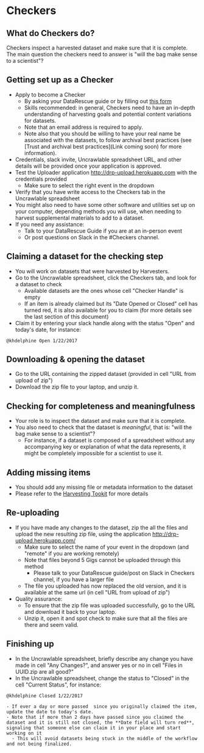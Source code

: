 

# Checkers

## What do Checkers do?
Checkers inspect a harvested dataset and make sure that it is complete. The main question the checkers need to answer is "will the bag make sense to a scientist"? 

## Getting set up as a Checker
  - Apply to become a Checker 
    - By asking your DataRescue guide or by filling out [this form](https://docs.google.com/a/temple.edu/forms/d/e/1FAIpQLSfh9YIFnDrc-Cuc0hTd-U37J3D8xw8K7VXmzWkPs6Y5Q0wfVg/viewform) 
    - Skills recommended: in general, Checkers need to have an in-depth understanding of harvesting goals and potential content variations for datasets.
    - Note that an email address is required to apply.
    - Note also that you should be willing to have your real name be associated with the datasets, to follow archival best practices (see [Trust and archival best practices](Link coming soon) for more information).
  - Credentials, slack invite, Uncrawlable spreadsheet URL, and other details will be provided once your application is approved.
  - Test the Uploader application http://drp-upload.herokuapp.com with the credentials provided
    - Make sure to select the right event in the dropdown
  - Verify that you have write access to the Checkers tab in the Uncrawlable spreadsheet
  - You might also need to have some other software and utilities set up on your computer, depending methods you will use, when needing to harvest supplemental materials to add to a dataset.
  - If you need any assistance:
      - Talk to your DataRescue Guide if you are at an in-person event
      - Or post  questions on Slack in the #Checkers channel.

## Claiming a dataset for the checking step 
  - You will work on datasets that were harvested by Harvesters. 
  - Go to the Uncrawlable spreadsheet, click the Checkers tab, and look for a dataset to check
    - Available datasets are the ones whose cell "Checker Handle" is empty
    - If an item is already claimed but its "Date Opened or Closed" cell has turned red, it is also available for you to claim (for more details see the last section of this document)
  - Claim it by entering your slack handle along with the status "Open" and today's date, for instance: 
  ```
  @khdelphine Open 1/22/2017
  ```
  
## Downloading & opening the dataset
  - Go to the URL containing the zipped dataset (provided in cell "URL from upload of zip") 
  - Download the zip file to your laptop, and unzip it.

## Checking for completeness and meaningfulness
  - Your role is to inspect the dataset and make sure that it is complete.
  - You also need to check that the dataset is *meaningful*, that is: "will the bag make sense to a scientist"? 
    - For instance, if a dataset is composed of a spreadsheet without any accompanying key or explanation of what the data represents, it might be completely impossible for a scientist to use it.
   
## Adding missing items
  - You should add any missing file or metadata information to the dataset
  - Please refer to the [Harvesting Tookit](https://github.com/datarefugephilly/workflow/tree/FinalizeRemote-Delphine/harvesting-toolkit) for more details
 
## Re-uploading
  - If you have made any changes to the dataset, zip the all the files and upload the new resulting zip file, using the application http://drp-upload.herokuapp.com/
     - Make sure to select the name of your event in the dropdown (and "remote" if you are working remotely)
    - Note that files beyond 5 Gigs cannot be uploaded through this method
      - Please talk to your DataRescue guide/post on Slack in Checkers channel, if you have a larger file
    - The file you uploaded has now replaced the old version, and it is available at the same url (in cell "URL from upload of zip")
  - Quality assurance: 
    - To ensure that the zip file was uploaded successfully, go to the URL and download it back to your laptop. 
    - Unzip it, open it and spot check to make sure that all the files are there and seem valid.
  
## Finishing up
  - In the Uncrawlable spreadsheet, briefly describe any change you have made in cell "Any Changes?", and answer yes or no in cell "Files in  UUID.zip are all good?" 
  - In the Uncrawlable spreadsheet, change the status to "Closed" in the cell "Current Status", for instance: 
  ```
  @khdelphine Closed 1/22/2017
  ```
    - If ever a day or more passed  since you originally claimed the item, update the date to today's date. 
    - Note that if more than 2 days have passed since you claimed the dataset and it is still not closed, the **Date field will turn red**, signaling that someone else can claim it in your place and start working on it
      - This will avoid datasets being stuck in the middle of the workflow and not being finalized.
